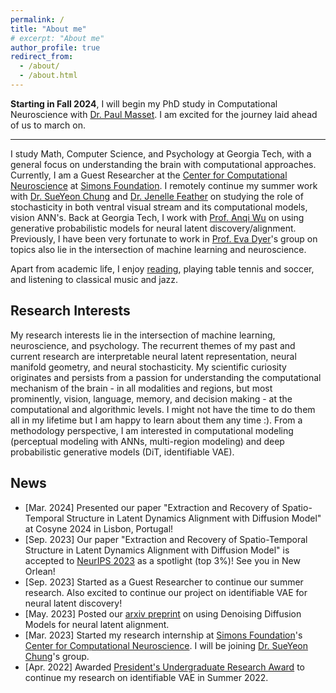 ```yaml
---
permalink: /
title: "About me"
# excerpt: "About me"
author_profile: true
redirect_from: 
  - /about/
  - /about.html
---
```

**Starting in Fall 2024**, I will begin my PhD study in Computational Neuroscience with [Dr. Paul Masset](https://scholar.harvard.edu/paul-masset). I 
am excited for the journey laid ahead of us to march on. 

---

I study Math, Computer Science, and Psychology at Georgia Tech, with a general focus on understanding the brain with computational approaches.
Currently, I am a Guest Researcher at the [Center for Computational Neuroscience](https://www.simonsfoundation.org/flatiron/center-for-computational-neuroscience/) at [Simons Foundation](https://www.simonsfoundation.org/). I remotely continue my summer work with [Dr. SueYeon Chung](https://sites.google.com/site/sueyeonchung/) and [Dr. Jenelle Feather](https://www.jenellefeather.com/) on studying the role of stochasticity in both ventral visual stream and its computational models, vision ANN's. Back at Georgia Tech, I work with [Prof. Anqi Wu](https://sites.google.com/view/brainml/home?authuser=0) on using generative probabilistic models for neural latent discovery/alignment. Previously, I have been very fortunate to work in [Prof. Eva Dyer](https://dyerlab.gatech.edu/)'s group on topics also lie in the intersection of machine learning and neuroscience. 

Apart from academic life, I enjoy [reading](https://www.goodreads.com/user/show/96906289-zijing), playing table tennis and soccer, and listening to classical music and jazz.

## Research Interests
My research interests lie in the intersection of machine learning, neuroscience, and psychology. The recurrent themes of my past and current research are interpretable neural latent representation, neural manifold geometry, and neural stochasticity. My scientific curiosity originates and persists from a passion for understanding the computational mechanism of the brain - in all modalities and regions, but most prominently, vision, language, memory, and decision making - at the computational and algorithmic levels. I might not have the time to do them all in my lifetime but I am happy to learn about them any time :). From a methodology perspective, I am interested in computational
modeling (perceptual modeling with ANNs, multi-region modeling) and deep
probabilistic generative models (DiT, identifiable VAE).

## News 
- [Mar. 2024] Presented our paper "Extraction and Recovery of Spatio-Temporal Structure in Latent Dynamics Alignment with Diffusion Model" at Cosyne 2024 in Lisbon, Portugal!
- [Sep. 2023] Our paper "Extraction and Recovery of Spatio-Temporal Structure in Latent Dynamics Alignment with Diffusion Model" is accepted to [NeurIPS 2023](https://neurips.cc/) as a spotlight (top 3%)! See you in New Orlean!
- [Sep. 2023] Started as a Guest Researcher to continue our summer research. Also excited to continue our project on identifiable VAE for neural latent discovery!
- [May. 2023] Posted our [arxiv preprint](https://arxiv.org/abs/2306.06138) on using Denoising Diffusion Models for neural latent alignment. 
- [Mar. 2023] Started my research internship at [Simons Foundation](https://www.simonsfoundation.org/)'s [Center for Computational Neuroscience](https://www.simonsfoundation.org/flatiron/center-for-computational-neuroscience/). I will be joining [Dr. SueYeon Chung](https://sites.google.com/site/sueyeonchung/)'s group.
- [Apr. 2022] Awarded [President's Undergraduate Research Award](https://undergradresearch.gatech.edu/content/presidents-undergraduate-research-awards) to continue my research on identifiable VAE in Summer 2022.
